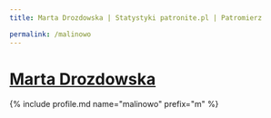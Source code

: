 ```yaml
---
title: Marta Drozdowska | Statystyki patronite.pl | Patromierz

permalink: /malinowo
---
```


# [Marta Drozdowska](https://patronite.pl/malinowo)

{% include profile.md name="malinowo" prefix="m" %}
